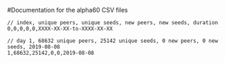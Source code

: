
#Documentation for the alpha60 CSV files

```
// index, unique peers, unique seeds, new peers, new seeds, duration
0,0,0,0,0,XXXX-XX-XX-to-XXXX-XX-XX

// day 1, 68632 unique peers, 25142 unique seeds, 0 new peers, 0 new seeds, 2019-08-08
1,68632,25142,0,0,2019-08-08
```